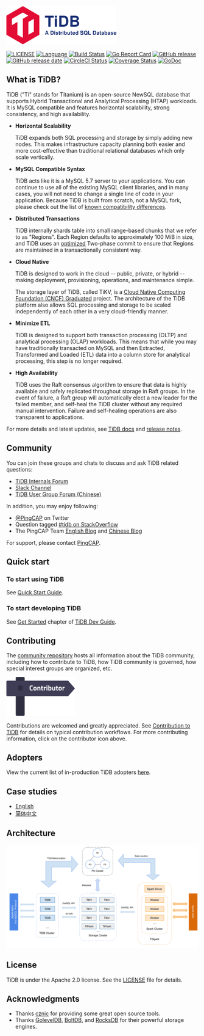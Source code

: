 ![](docs/logo_with_text.png)

[![LICENSE](https://img.shields.io/github/license/pingcap/tidb.svg)](https://github.com/pingcap/tidb/blob/master/LICENSE)
[![Language](https://img.shields.io/badge/Language-Go-blue.svg)](https://golang.org/)
[![Build Status](https://travis-ci.org/pingcap/tidb.svg?branch=master)](https://travis-ci.org/pingcap/tidb)
[![Go Report Card](https://goreportcard.com/badge/github.com/pingcap/tidb)](https://goreportcard.com/report/github.com/pingcap/tidb)
[![GitHub release](https://img.shields.io/github/tag/pingcap/tidb.svg?label=release)](https://github.com/pingcap/tidb/releases)
[![GitHub release date](https://img.shields.io/github/release-date/pingcap/tidb.svg)](https://github.com/pingcap/tidb/releases)
[![CircleCI Status](https://circleci.com/gh/pingcap/tidb.svg?style=shield)](https://circleci.com/gh/pingcap/tidb)
[![Coverage Status](https://codecov.io/gh/pingcap/tidb/branch/master/graph/badge.svg)](https://codecov.io/gh/pingcap/tidb)
[![GoDoc](https://img.shields.io/badge/Godoc-reference-blue.svg)](https://godoc.org/github.com/pingcap/tidb)

## What is TiDB?

TiDB ("Ti" stands for Titanium) is an open-source NewSQL database that supports Hybrid Transactional and Analytical Processing (HTAP) workloads. It is MySQL compatible and features horizontal scalability, strong consistency, and high availability.

- __Horizontal Scalability__

    TiDB expands both SQL processing and storage by simply adding new nodes. This makes infrastructure capacity planning both easier and more cost-effective than traditional relational databases which only scale vertically.

- __MySQL Compatible Syntax__

    TiDB acts like it is a MySQL 5.7 server to your applications. You can continue to use all of the existing MySQL client libraries, and in many cases, you will not need to change a single line of code in your application. Because TiDB is built from scratch, not a MySQL fork, please check out the list of [known compatibility differences](https://docs.pingcap.com/tidb/stable/mysql-compatibility).

- __Distributed Transactions__

    TiDB internally shards table into small range-based chunks that we refer to as "Regions". Each Region defaults to approximately 100 MiB in size, and TiDB uses an [optimized](https://pingcap.com/blog/async-commit-the-accelerator-for-transaction-commit-in-tidb-5.0) Two-phase commit to ensure that Regions are maintained in a transactionally consistent way.

- __Cloud Native__

    TiDB is designed to work in the cloud -- public, private, or hybrid -- making deployment, provisioning, operations, and maintenance simple.

    The storage layer of TiDB, called TiKV, is a [Cloud Native Computing Foundation (CNCF) Graduated](https://www.cncf.io/announcements/2020/09/02/cloud-native-computing-foundation-announces-tikv-graduation/) project. The architecture of the TiDB platform also allows SQL processing and storage to be scaled independently of each other in a very cloud-friendly manner.

- __Minimize ETL__

    TiDB is designed to support both transaction processing (OLTP) and analytical processing (OLAP) workloads. This means that while you may have traditionally transacted on MySQL and then Extracted, Transformed and Loaded (ETL) data into a column store for analytical processing, this step is no longer required.

- __High Availability__

    TiDB uses the Raft consensus algorithm to ensure that data is highly available and safely replicated throughout storage in Raft groups. In the event of failure, a Raft group will automatically elect a new leader for the failed member, and self-heal the TiDB cluster without any required manual intervention. Failure and self-healing operations are also transparent to applications.

For more details and latest updates, see [TiDB docs](https://docs.pingcap.com/tidb/stable) and [release notes](https://docs.pingcap.com/tidb/dev/release-notes).

## Community

You can join these groups and chats to discuss and ask TiDB related questions:

- [TiDB Internals Forum](https://internals.tidb.io/)
- [Slack Channel](https://slack.tidb.io/invite?team=tidb-community&channel=everyone&ref=pingcap-tidb)
- [TiDB User Group Forum (Chinese)](https://asktug.com)

In addition, you may enjoy following:

- [@PingCAP](https://twitter.com/PingCAP) on Twitter
- Question tagged [#tidb on StackOverflow](https://stackoverflow.com/questions/tagged/tidb)
- The PingCAP Team [English Blog](https://en.pingcap.com/blog) and [Chinese Blog](https://pingcap.com/blog-cn/)

For support, please contact [PingCAP](http://bit.ly/contact_us_via_github).

## Quick start

### To start using TiDB

See [Quick Start Guide](https://docs.pingcap.com/tidb/stable/quick-start-with-tidb).

### To start developing TiDB

See [Get Started](https://pingcap.github.io/tidb-dev-guide/get-started/introduction.html) chapter of [TiDB Dev Guide](https://pingcap.github.io/tidb-dev-guide/index.html).

## Contributing

The [community repository](https://github.com/pingcap/community) hosts all information about the TiDB community, including how to contribute to TiDB, how TiDB community is governed, how special interest groups are organized, etc.

[<img src="docs/contribution-map.png" alt="contribution-map" width="180">](https://github.com/pingcap/tidb-map/blob/master/maps/contribution-map.md#tidb-is-an-open-source-distributed-htap-database-compatible-with-the-mysql-protocol)

Contributions are welcomed and greatly appreciated. See [Contribution to TiDB](https://pingcap.github.io/tidb-dev-guide/contribute-to-tidb/introduction.html) for details on typical contribution workflows. For more contributing information, click on the contributor icon above.

## Adopters

View the current list of in-production TiDB adopters [here](https://docs.pingcap.com/tidb/stable/adopters).

## Case studies

- [English](https://pingcap.com/case-studies)
- [简体中文](https://pingcap.com/cases-cn/)

## Architecture

![architecture](./docs/architecture.png)

## License

TiDB is under the Apache 2.0 license. See the [LICENSE](./LICENSE) file for details.

## Acknowledgments

- Thanks [cznic](https://github.com/cznic) for providing some great open source tools.
- Thanks [GolevelDB](https://github.com/syndtr/goleveldb), [BoltDB](https://github.com/boltdb/bolt), and [RocksDB](https://github.com/facebook/rocksdb) for their powerful storage engines.
